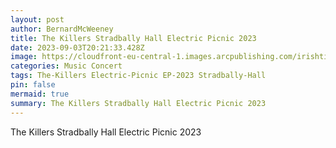 ```yaml
---
layout: post
author: BernardMcWeeney
title: The Killers Stradbally Hall Electric Picnic 2023
date: 2023-09-03T20:21:33.428Z
image: https://cloudfront-eu-central-1.images.arcpublishing.com/irishtimes/V2JGJVAA2FGRHKXEDK5HVZ5VOY.JPG
categories: Music Concert
tags: The-Killers Electric-Picnic EP-2023 Stradbally-Hall
pin: false
mermaid: true
summary: The Killers Stradbally Hall Electric Picnic 2023
---
```

The Killers Stradbally Hall Electric Picnic 2023